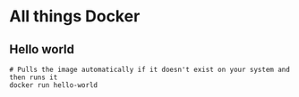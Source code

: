 # All things Docker

## Hello world

```shell
# Pulls the image automatically if it doesn't exist on your system and then runs it
docker run hello-world
```
